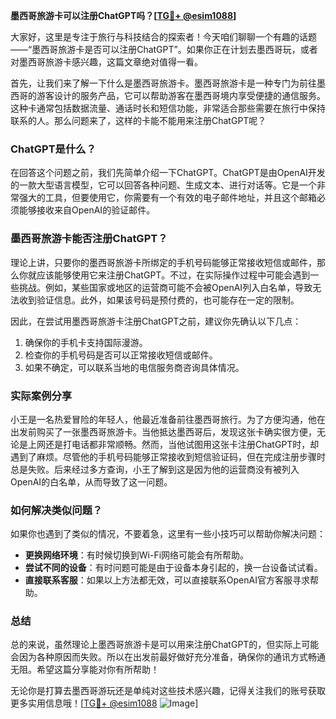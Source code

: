 **墨西哥旅游卡可以注册ChatGPT吗？[[TG💪+ @esim1088](https://t.me/s/esim1088)]**

大家好，这里是专注于旅行与科技结合的探索者！今天咱们聊聊一个有趣的话题——“墨西哥旅游卡是否可以注册ChatGPT”。如果你正在计划去墨西哥玩，或者对墨西哥旅游卡感兴趣，这篇文章绝对值得一看。

首先，让我们来了解一下什么是墨西哥旅游卡。墨西哥旅游卡是一种专门为前往墨西哥的游客设计的服务产品，它可以帮助游客在墨西哥境内享受便捷的通信服务。这种卡通常包括数据流量、通话时长和短信功能，非常适合那些需要在旅行中保持联系的人。那么问题来了，这样的卡能不能用来注册ChatGPT呢？

### ChatGPT是什么？
在回答这个问题之前，我们先简单介绍一下ChatGPT。ChatGPT是由OpenAI开发的一款大型语言模型，它可以回答各种问题、生成文本、进行对话等。它是一个非常强大的工具，但要使用它，你需要有一个有效的电子邮件地址，并且这个邮箱必须能够接收来自OpenAI的验证邮件。

### 墨西哥旅游卡能否注册ChatGPT？
理论上讲，只要你的墨西哥旅游卡所绑定的手机号码能够正常接收短信或邮件，那么你就应该能够使用它来注册ChatGPT。不过，在实际操作过程中可能会遇到一些挑战。例如，某些国家或地区的运营商可能不会被OpenAI列入白名单，导致无法收到验证信息。此外，如果该号码是预付费的，也可能存在一定的限制。

因此，在尝试用墨西哥旅游卡注册ChatGPT之前，建议你先确认以下几点：
1. 确保你的手机卡支持国际漫游。
2. 检查你的手机号码是否可以正常接收短信或邮件。
3. 如果不确定，可以联系当地的电信服务商咨询具体情况。

### 实际案例分享
小王是一名热爱冒险的年轻人，他最近准备前往墨西哥旅行。为了方便沟通，他在出发前购买了一张墨西哥旅游卡。当他抵达墨西哥后，发现这张卡确实很方便，无论是上网还是打电话都非常顺畅。然而，当他试图用这张卡注册ChatGPT时，却遇到了麻烦。尽管他的手机号码能够正常接收到短信验证码，但在完成注册步骤时总是失败。后来经过多方查询，小王了解到这是因为他的运营商没有被列入OpenAI的白名单，从而导致了这一问题。

### 如何解决类似问题？
如果你也遇到了类似的情况，不要着急，这里有一些小技巧可以帮助你解决问题：
- **更换网络环境**：有时候切换到Wi-Fi网络可能会有所帮助。
- **尝试不同的设备**：有时问题可能是由于设备本身引起的，换一台设备试试看。
- **直接联系客服**：如果以上方法都无效，可以直接联系OpenAI官方客服寻求帮助。

### 总结
总的来说，虽然理论上墨西哥旅游卡是可以用来注册ChatGPT的，但实际上可能会因为各种原因而失败。所以在出发前最好做好充分准备，确保你的通讯方式畅通无阻。希望这篇分享能对你有所帮助！

无论你是打算去墨西哥游玩还是单纯对这些技术感兴趣，记得关注我们的账号获取更多实用信息哦！[[TG💪+ @esim1088](https://t.me/s/esim1088) ![Image](https://i.postimg.cc/4NQfJmqS/Snipaste-2025-05-13-00-14-12.png)]